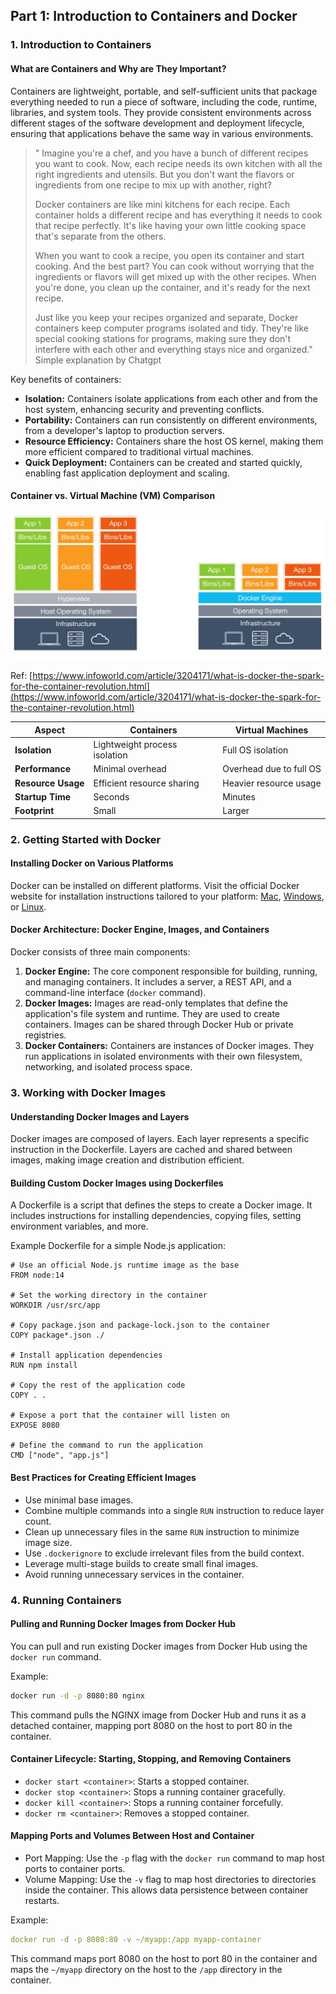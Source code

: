 ## Part 1: Introduction to Containers and Docker

### 1. Introduction to Containers

#### What are Containers and Why are They Important?

Containers are lightweight, portable, and self-sufficient units that package everything needed to run a piece of software, including the code, runtime, libraries, and system tools. They provide consistent environments across different stages of the software development and deployment lifecycle, ensuring that applications behave the same way in various environments.

> " Imagine you're a chef, and you have a bunch of different recipes you want to cook. Now, each recipe needs its own kitchen with all the right ingredients and utensils. But you don't want the flavors or ingredients from one recipe to mix up with another, right?
>
> Docker containers are like mini kitchens for each recipe. Each container holds a different recipe and has everything it needs to cook that recipe perfectly. It's like having your own little cooking space that's separate from the others.
>
> When you want to cook a recipe, you open its container and start cooking. And the best part? You can cook without worrying that the ingredients or flavors will get mixed up with the other recipes. When you're done, you clean up the container, and it's ready for the next recipe.
>
> Just like you keep your recipes organized and separate, Docker containers keep computer programs isolated and tidy. They're like special cooking stations for programs, making sure they don't interfere with each other and everything stays nice and organized." Simple explanation by Chatgpt

Key benefits of containers:

* **Isolation:** Containers isolate applications from each other and from the host system, enhancing security and preventing conflicts.
* **Portability:** Containers can run consistently on different environments, from a developer's laptop to production servers.
* **Resource Efficiency:** Containers share the host OS kernel, making them more efficient compared to traditional virtual machines.
* **Quick Deployment:** Containers can be created and started quickly, enabling fast application deployment and scaling.

#### Container vs. Virtual Machine (VM) Comparison

![Containers vs VMs](image/content/1692933167567.png)

Ref: [https://www.infoworld.com/article/3204171/what-is-docker-the-spark-for-the-container-revolution.html](https://www.infoworld.com/article/3204171/what-is-docker-the-spark-for-the-container-revolution.html)

| Aspect                   | Containers                    | Virtual Machines        |
| ------------------------ | ----------------------------- | ----------------------- |
| **Isolation**      | Lightweight process isolation | Full OS isolation       |
| **Performance**    | Minimal overhead              | Overhead due to full OS |
| **Resource Usage** | Efficient resource sharing    | Heavier resource usage  |
| **Startup Time**   | Seconds                       | Minutes                 |
| **Footprint**      | Small                         | Larger                  |

### 2. Getting Started with Docker

#### Installing Docker on Various Platforms

Docker can be installed on different platforms. Visit the official Docker website for installation instructions tailored to your platform: [Mac](https://docs.docker.com/desktop/install/mac-install/), [Windows](https://docs.docker.com/desktop/install/windows-install/), or [Linux](https://docs.docker.com/desktop/install/linux-install/).

#### Docker Architecture: Docker Engine, Images, and Containers

Docker consists of three main components:

1. **Docker Engine:** The core component responsible for building, running, and managing containers. It includes a server, a REST API, and a command-line interface (`docker` command).
2. **Docker Images:** Images are read-only templates that define the application's file system and runtime. They are used to create containers. Images can be shared through Docker Hub or private registries.
3. **Docker Containers:** Containers are instances of Docker images. They run applications in isolated environments with their own filesystem, networking, and isolated process space.

### 3. Working with Docker Images

#### Understanding Docker Images and Layers

Docker images are composed of layers. Each layer represents a specific instruction in the Dockerfile. Layers are cached and shared between images, making image creation and distribution efficient.

#### Building Custom Docker Images using Dockerfiles

A Dockerfile is a script that defines the steps to create a Docker image. It includes instructions for installing dependencies, copying files, setting environment variables, and more.

Example Dockerfile for a simple Node.js application:

```plaintext
# Use an official Node.js runtime image as the base
FROM node:14

# Set the working directory in the container
WORKDIR /usr/src/app

# Copy package.json and package-lock.json to the container
COPY package*.json ./

# Install application dependencies
RUN npm install

# Copy the rest of the application code
COPY . .

# Expose a port that the container will listen on
EXPOSE 8080

# Define the command to run the application
CMD ["node", "app.js"]
```

#### Best Practices for Creating Efficient Images

* Use minimal base images.
* Combine multiple commands into a single `RUN` instruction to reduce layer count.
* Clean up unnecessary files in the same `RUN` instruction to minimize image size.
* Use `.dockerignore` to exclude irrelevant files from the build context.
* Leverage multi-stage builds to create small final images.
* Avoid running unnecessary services in the container.

### 4. Running Containers

#### Pulling and Running Docker Images from Docker Hub

You can pull and run existing Docker images from Docker Hub using the `docker run` command.

Example:

```bash
docker run -d -p 8080:80 nginx
```

This command pulls the NGINX image from Docker Hub and runs it as a detached container, mapping port 8080 on the host to port 80 in the container.

#### Container Lifecycle: Starting, Stopping, and Removing Containers

* `docker start <container>`: Starts a stopped container.
* `docker stop <container>`: Stops a running container gracefully.
* `docker kill <container>`: Stops a running container forcefully.
* `docker rm <container>`: Removes a stopped container.

#### Mapping Ports and Volumes Between Host and Container

* Port Mapping: Use the `-p` flag with the `docker run` command to map host ports to container ports.
* Volume Mapping: Use the `-v` flag to map host directories to directories inside the container. This allows data persistence between container restarts.

Example:

```yaml
docker run -d -p 8080:80 -v ~/myapp:/app myapp-container
```

This command maps port 8080 on the host to port 80 in the container and maps the `~/myapp` directory on the host to the `/app` directory in the container.
